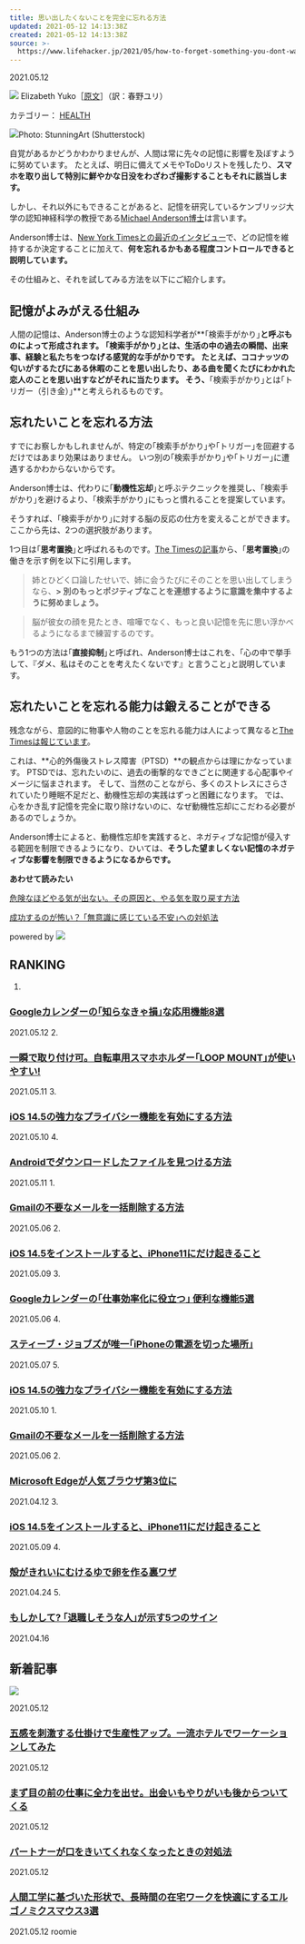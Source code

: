 ```yaml
---
title: 思い出したくないことを完全に忘れる方法
updated: 2021-05-12 14:13:38Z
created: 2021-05-12 14:13:38Z
source: >-
  https://www.lifehacker.jp/2021/05/how-to-forget-something-you-dont-want-to-remember.html
---
```


2021.05.12

![](https://www.lifehacker.jp/assets/common/img/icon_author.svg) Elizabeth Yuko［[原文](https://lifehacker.com/how-to-forget-something-you-dont-want-to-remember-1846832805)］（訳：春野ユリ）

カテゴリー：
[HEALTH](https://www.lifehacker.jp/health/)

![](https://assets.media-platform.com/lifehacker/dist/images/2021/05/09/54d5189a1d0a23296ca1a36d91d270ef-w960.jpg)Photo: StunningArt (Shutterstock)

自覚があるかどうかわかりませんが、人間は常に先々の記憶に影響を及ぼすように努めています。
たとえば、明日に備えてメモやToDoリストを残したり、**スマホを取り出して特別に鮮やかな日没をわざわざ撮影することもそれに該当します。**

しかし、それ以外にもできることがあると、記憶を研究しているケンブリッジ大学の認知神経科学の教授である[Michael Anderson博士](https://www.neuroscience.cam.ac.uk/directory/profile.php?mcanders)は言います。

Anderson博士は、[New York Timesとの最近のインタビュー](https://www.nytimes.com/2021/05/04/magazine/how-to-forget-something.html)で、どの記憶を維持するか決定することに加えて、**何を忘れるかもある程度コントロールできると説明しています。**

その仕組みと、それを試してみる方法を以下にご紹介します。

## 記憶がよみがえる仕組み

人間の記憶は、Anderson博士のような認知科学者が**｢検索手がかり｣**と呼ぶものによって形成されます。
｢検索手がかり｣とは、生活の中の過去の瞬間、出来事、経験と私たちをつなげる感覚的な手がかりです。
たとえば、ココナッツの匂いがするたびにある休暇のことを思い出したり、ある曲を聞くたびにわかれた恋人のことを思い出すなどがそれに当たります。
そう、**｢検索手がかり｣とは｢トリガー（引き金）｣**と考えられるものです。

## 忘れたいことを忘れる方法

すでにお察しかもしれませんが、特定の｢検索手がかり｣や｢トリガー｣を回避するだけではあまり効果はありません。
いつ別の｢検索手がかり｣や｢トリガー｣に遭遇するかわからないからです。

Anderson博士は、代わりに｢**動機性忘却**｣と呼ぶテクニックを推奨し、｢検索手がかり｣を避けるより、｢検索手がかり｣にもっと慣れることを提案しています。

そうすれば、｢検索手がかり｣に対する脳の反応の仕方を変えることができます。
ここから先は、2つの選択肢があります。

1つ目は｢**思考置換**｣と呼ばれるものです。[The Timesの記事](https://www.nytimes.com/2021/05/04/magazine/how-to-forget-something.html)から、｢**思考置換**｣の働きを示す例を以下に引用します。

> 姉とひどく口論したせいで、姉に会うたびにそのことを思い出してしまうなら、**> 別のもっとポジティブなことを連想するように意識を集中するように努めましょう。**

> 脳が彼女の顔を見たとき、喧嘩でなく、もっと良い記憶を先に思い浮かべるようになるまで練習するのです。

もう1つの方法は｢**直接抑制**｣と呼ばれ、Anderson博士はこれを、｢心の中で挙手して、『ダメ、私はそのことを考えたくないです』と言うこと｣と説明しています。

## 忘れたいことを忘れる能力は鍛えることができる

残念ながら、意図的に物事や人物のことを忘れる能力は人によって異なると[The Timesは報じています](https://www.nytimes.com/2021/05/04/magazine/how-to-forget-something.html)。

これは、**心的外傷後ストレス障害（PTSD）**の観点からは理にかなっています。
PTSDでは、忘れたいのに、過去の衝撃的なできごとに関連する心配事やイメージに悩まされます。
そして、当然のことながら、多くのストレスにさらされていたり睡眠不足だと、動機性忘却の実践はずっと困難になります。
では、心をかき乱す記憶を完全に取り除けないのに、なぜ動機性忘却にこだわる必要があるのでしょうか。

Anderson博士によると、動機性忘却を実践すると、ネガティブな記憶が侵入する範囲を制限できるようになり、ひいては、**そうした望ましくない記憶のネガティブな影響を制限できるようになるからです。**

**あわせて読みたい**

[危険なほどやる気が出ない。その原因と、やる気を取り戻す方法](https://www.lifehacker.jp/2021/05/234364motivation.html)

[成功するのが怖い？ ｢無意識に感じている不安｣への対処法](https://www.lifehacker.jp/2021/05/233828how-to-identify-and-deal-with-a-fear-of-success.html)

powered by [![](https://www.lifehacker.jp/assets/common/img/logo_cxense.png)](http://www.cxense.com/jp/)

## RANKING

1.

### [Googleカレンダーの｢知らなきゃ損｣な応用機能8選](https://www.lifehacker.jp/2021/05/234053google-calendar-tips-to-boost-productivity.html?cx_click=pc_ranking)

2021.05.12
2.

### [一瞬で取り付け可。自転車用スマホホルダー｢LOOP MOUNT｣が使いやすい!](https://www.lifehacker.jp/2021/05/234294-machi-ya-loopmount-review.html?cx_click=pc_ranking)

2021.05.11
3.

### [iOS 14.5の強力なプライバシー機能を有効にする方法](https://www.lifehacker.jp/2021/05/how-to-hide-from-advertisers-with-ios-14-5s-new-app.html?cx_click=pc_ranking)

2021.05.10
4.

### [Androidでダウンロードしたファイルを見つける方法](https://www.lifehacker.jp/2021/05/how-to-find-downloads-android.html?cx_click=pc_ranking)

2021.05.11
1.

### [Gmailの不要なメールを一括削除する方法](https://www.lifehacker.jp/2021/05/233895delete-all-emails-in-gmail.html?cx_click=pc_ranking)

2021.05.06
2.

### [iOS 14.5をインストールすると、iPhone11にだけ起きること](https://www.lifehacker.jp/2021/05/why-your-iphone-battery-is-recalibrating-in.html?cx_click=pc_ranking)

2021.05.09
3.

### [Googleカレンダーの｢仕事効率化に役立つ｣ 便利な機能5選](https://www.lifehacker.jp/2021/05/google-calendar-productivity.html?cx_click=pc_ranking)

2021.05.06
4.

### [スティーブ・ジョブズが唯一｢iPhoneの電源を切った場所｣](https://www.lifehacker.jp/2021/05/233635steve-jobs-never-turned-off-his-iphone-except-for-this-1-reason-you-should-too.html?cx_click=pc_ranking)

2021.05.07
5.

### [iOS 14.5の強力なプライバシー機能を有効にする方法](https://www.lifehacker.jp/2021/05/how-to-hide-from-advertisers-with-ios-14-5s-new-app.html?cx_click=pc_ranking)

2021.05.10
1.

### [Gmailの不要なメールを一括削除する方法](https://www.lifehacker.jp/2021/05/233895delete-all-emails-in-gmail.html?cx_click=pc_ranking)

2021.05.06
2.

### [Microsoft Edgeが人気ブラウザ第3位に](https://www.lifehacker.jp/2021/04/microsoft-edge-firefox-third-most-popular-desktop.html?cx_click=pc_ranking)

2021.04.12
3.

### [iOS 14.5をインストールすると、iPhone11にだけ起きること](https://www.lifehacker.jp/2021/05/why-your-iphone-battery-is-recalibrating-in.html?cx_click=pc_ranking)

2021.05.09
4.

### [殻がきれいにむけるゆで卵を作る裏ワザ](https://www.lifehacker.jp/2021/04/you-should-poke-a-hole-in-your-eggs-before-boiling-them.html?cx_click=pc_ranking)

2021.04.24
5.

### [もしかして? ｢退職しそうな人｣が示す5つのサイン](https://www.lifehacker.jp/2021/04/2330625-warning-signs-your-remote-worker-may-be-getting-ready-to-quit.html?cx_click=pc_ranking)

2021.04.16

## 新着記事

[![](https://assets.media-platform.com/lifehacker/dist/images/2021/05/09/54d5189a1d0a23296ca1a36d91d270ef-w640.jpg)](https://www.lifehacker.jp/2021/05/how-to-forget-something-you-dont-want-to-remember.html)

2021.05.12

### [五感を刺激する仕掛けで生産性アップ。一流ホテルでワーケーションしてみた](https://www.lifehacker.jp/2021/05/234137mesm-tokyo.html)

2021.05.12

### [まず目の前の仕事に全力を出せ。出会いもやりがいも後からついてくる](https://www.lifehacker.jp/2021/05/234392yoichi_ito_interview_1.html)

2021.05.12

### [パートナーが口をきいてくれなくなったときの対処法](https://www.lifehacker.jp/2021/05/234333what-to-say-when-someone-is-giving-you-the-silent-treat.html)

2021.05.12

### [人間工学に基づいた形状で、長時間の在宅ワークを快適にするエルゴノミクスマウス3選](https://www.lifehacker.jp/2021/05/amazon-sanwadirect-mouse.html)

2021.05.12
roomie